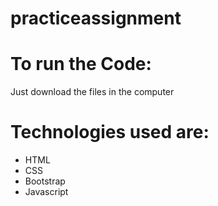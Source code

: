 # practiceassignment
# To run the Code:
Just download the files in the computer 
# Technologies used are:
- HTML
- CSS
- Bootstrap
- Javascript
